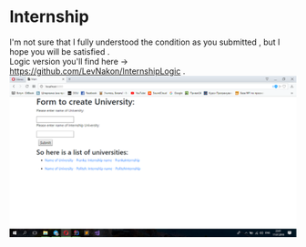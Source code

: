 # Internship
I'm not sure that I fully understood the condition as you submitted , but I hope you will be satisfied .<br>
Logic version you'll find here -> https://github.com/LevNakon/InternshipLogic .<br>
![Screenshot](https://github.com/LevNakon/InternshipSpringBoot/blob/master/screens/screen1.png)
